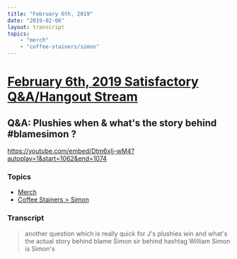 ```yaml
---
title: "February 6th, 2019"
date: "2019-02-06"
layout: transcript
topics: 
    - "merch"
    - "coffee-stainers/simon"
---
```

# [February 6th, 2019 Satisfactory Q&A/Hangout Stream](../2019-02-06.md)
## Q&A: Plushies when & what's the story behind #blamesimon ?
https://youtube.com/embed/Dtm6xIj-wM4?autoplay=1&start=1062&end=1074
### Topics
* [Merch](../topics/merch.md)
* [Coffee Stainers > Simon](../topics/coffee-stainers/simon.md)

### Transcript

> another question which is really quick
> for J's plushies win and what's the
> actual story behind blame Simon sir
> behind hashtag William Simon is Simon's
